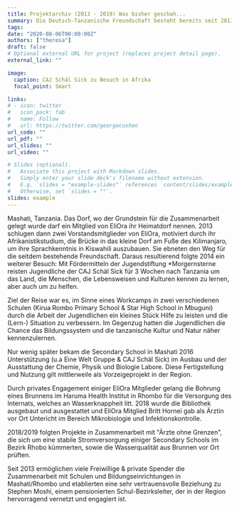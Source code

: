 ```yaml
---
title: Projektarchiv (2013 - 2019) Was bisher geschah...
summary: Die Deutsch-Tanzanische Freundschaft besteht bereits seit 2013. Dementsprechend viele Aspekte haben wir bereits anstoßen können
tags:
date: "2020-08-06T00:00:00Z"
authors: ["theresa"]
draft: false
# Optional external URL for project (replaces project detail page).
external_link: ""

image:
  caption: CAJ Schäl Sick zu Besuch in Afrika
  focal_point: Smart

links:
# - icon: twitter
#   icon_pack: fab
#   name: Follow
#   url: https://twitter.com/georgecushen
url_code: ""
url_pdf: ""
url_slides: ""
url_video: ""

# Slides (optional).
#   Associate this project with Markdown slides.
#   Simply enter your slide deck's filename without extension.
#   E.g. `slides = "example-slides"` references `content/slides/example-slides.md`.
#   Otherwise, set `slides = ""`.
slides: example
---
```

Mashati, Tanzania. Das Dorf, wo der Grundstein für die Zusammenarbeit gelegt wurde darf ein Mitglied von EliOra ihr Heimatdorf nennen. 2013 schlugen dann zwei Vorstandsmitglieder von EliOra, motiviert durch ihr Afrikanistikstudium, die Brücke in das kleine Dorf  am Fuße des Kilimanjaro, um ihre Sprachkenntnis in Kiswahili auszubauen.
Sie ebneten den Weg für die seitdem bestehende Freundschaft.
Daraus resultierend folgte 2014 ein weiterer Besuch:
Mit Fördermitteln der Jugendstiftung *Morgernsterne reisten Jugendliche der CAJ Schäl Sick für 3 Wochen nach Tanzania um das Land, die Menschen, die Lebensweisen und Kulturen kennen zu lernen, aber auch um zu helfen.

Ziel der Reise war es, im Sinne eines Workcamps in zwei verschiedenen Schulen (Kirua Rombo Primary School & Star High School in Mbuguni) durch die Arbeit der Jugendlichen ein kleines Stück Hilfe zu leisten und die (Lern-) Situation zu verbessern. Im Gegenzug hatten die Jugendlichen die Chance das Bildungssystem und die tanzanische Kultur und Natur näher kennenzulernen.

Nur wenig später bekam die Secondary School in Mashati 2016 Unterstützung (u.a Eine Welt Gruppe & CAJ Schäl Sick) im Ausbau und der Ausstattung der Chemie, Physik und Biologie Labore. Diese Fertigstellung und Nutzung gilt mittlerweile als Vorzeigeprojekt in der Region.

Durch privates Engagement einiger EliOra Mitglieder gelang die Bohrung eines Brunnens im Haruma Health Institut in Rhombo für die Versorgung des Internats, welches an Wasserknappheit litt. 2018 wurde die Bibliothek ausgebaut und ausgestattet und EliOra Mitglied Britt Hornei gab als Ärztin vor Ort Untericht im Bereich Mikrobiologie und Infektionskontrolle.

2018/2019 folgten Projekte in Zusammenarbeit mit "Ärzte ohne Grenzen", die sich um eine stabile Stromversorgung einiger Secondary Schools im Bezirk Rhobo kümmerten, sowie die Wasserqualität aus Brunnen vor Ort prüften.

Seit 2013 ermöglichen viele Freiwillige & private Spender die Zusammenarbeit mit Schulen und Bildungseinrichtungen in Mashati/Rhombo und etablierten eine sehr vertrauensvolle Beziehung zu Stephen Moshi, einem pensionierten Schul-Bezirksleiter, der in der Region hervorragend vernetzt und engagiert ist.

